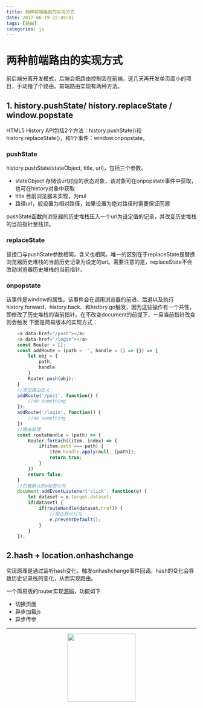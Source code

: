 ```yaml
---
title: 两种前端路由的实现方式
date: 2017-06-19 22:49:01
tags: [路由]
categories: js
---
```


# 两种前端路由的实现方式

前后端分离开发模式，后端会把路由控制丢在前端，这几天再开发单页面小的项目，手动撸了个路由。前端路由实现有两种方法。

<!-- more -->


## 1. history.pushState/ history.replaceState / window.popstate

HTML5 History API包括2个方法：history.pushState()和history.replaceState()，和1个事件：window.onpopstate。



### pushState

history.pushState(stateObject, title, url)，包括三个参数。
- stateObject 存储该url对应的状态对象，该对象可在onpopstate事件中获取，也可在history对象中获取
- title 目前浏览器未实现，为nul
- 路径url，般设置为相对路径，如果设置为绝对路径时需要保证同源


pushState函数向浏览器的历史堆栈压入一个url为设定值的记录，并改变历史堆栈的当前指针至栈顶。


### replaceState

该接口与pushState参数相同，含义也相同。唯一的区别在于replaceState是替换浏览器历史堆栈的当前历史记录为设定的url。需要注意的是，replaceState不会改动浏览器历史堆栈的当前指针。

### onpopstate

该事件是window的属性。该事件会在调用浏览器的前进、后退以及执行history.forward、history.back、和history.go触发，因为这些操作有一个共性，即修改了历史堆栈的当前指针。在不改变document的前提下，一旦当前指针改变则会触发
下面是简易版本的实现方式：
```javascript
    <a data-href="/post"></a>
    <a data-href="/login"></a>
    const Router = [];
    const addRoute = (path = '', handle = () => {}) => {
        let obj = {
            path,
            handle
        }
        Router.push(obj);
    }
    //添加路由定义
    addRoute('/post', function() {
        //do something
    });
    addRoute('/login', function() {
        //do something
    })
    //路由处理
    const routeHandle = (path) => {
        Router.forEach((item, index) => {
            if(item.path === path) {
                item.handle.apply(null, [path]);
                return true;
            }
        })
        return false;
    }
    //拦截默认的a标签行为
    document.addEventListener('click', function(e) {
        let dataset = e.target.dataset;
        if(dataset) {
            if(routeHandle(dataset.href)) {
                //阻止默认行为
                e.preventDefault();
            }
        }
    });
```

## 2.hash + location.onhashchange

实现原理是通过监听hash变化，触发onhashchange事件回调。hash的变化会导致历史记录栈的变化，从而实现路由。

一个简易版的router实现[源码](https://github.com/yhhwpp/easy-router)，功能如下
- 切换页面
- 异步加载js
- 异步传参

----

<center><img src="https://subscription-1255463026.cos.ap-guangzhou.myqcloud.com/subscription.png" width="180" ></center>
